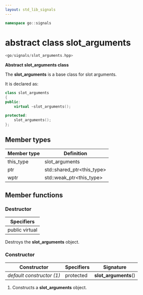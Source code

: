 ```yaml
---
layout: std_lib_signals
---
```


```c++
namespace go::signals
```

# abstract class slot_arguments

```c++
<go/signals/slot_arguments.hpp>
```

**Abstract slot_arguments class**

The **slot_arguments** is a base class for slot arguments.

It is declared as:

```c++
class slot_arguments
{
public:
    virtual ~slot_arguments();

protected:
    slot_arguments();
};
```

## Member types

Member type | Definition
-|-
this_type | slot_arguments
ptr | std\::shared_ptr\<this_type>
wptr | std\::weak_ptr\<this_type>

## Member functions

### Destructor

Specifiers |
-|
public virtual |

Destroys the **slot_arguments** object.

### Constructor

Constructor | Specifiers | Signature
-|-|-
*default constructor (1)* | protected | **slot_arguments**()

1. Constructs a **slot_arguments** object.
